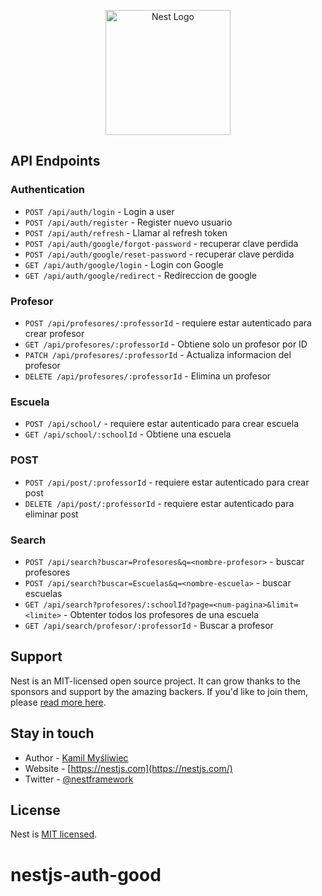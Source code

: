 <p align="center">
  <a href="http://nestjs.com/" target="blank"><img src="https://nestjs.com/img/logo-small.svg" width="200" alt="Nest Logo" /></a>
</p>

## API Endpoints

### Authentication

- `POST /api/auth/login` - Login a user
- `POST /api/auth/register` - Register nuevo usuario
- `POST /api/auth/refresh` - Llamar al refresh token
- `POST /api/auth/google/forgot-password` - recuperar clave perdida
- `POST /api/auth/google/reset-password` - recuperar clave perdida
- `GET /api/auth/google/login` - Login con Google
- `GET /api/auth/google/redirect` - Redireccion de google

### Profesor

- `POST /api/profesores/:professorId` - requiere estar autenticado para crear profesor
- `GET /api/profesores/:professorId` - Obtiene solo un profesor por ID
- `PATCH /api/profesores/:professorId` - Actualiza informacion del profesor
- `DELETE /api/profesores/:professorId` - Elimina un profesor 

### Escuela

- `POST /api/school/` - requiere estar autenticado para crear escuela
- `GET /api/school/:schoolId` - Obtiene una escuela

### POST

- `POST /api/post/:professorId` - requiere estar autenticado para crear post
- `DELETE /api/post/:professorId` - requiere estar autenticado para eliminar post

### Search

- `POST /api/search?buscar=Profesores&q=<nombre-profesor>` - buscar profesores
- `POST /api/search?buscar=Escuelas&q=<nombre-escuela>` - buscar escuelas
- `GET /api/search?profesores/:schoolId?page=<num-pagina>&limit=<limite>` - Obtenter todos los profesores de una escuela
- `GET /api/search/profesor/:professorId` - Buscar a profesor

## Support

Nest is an MIT-licensed open source project. It can grow thanks to the sponsors and support by the amazing backers. If you'd like to join them, please [read more here](https://docs.nestjs.com/support).

## Stay in touch

- Author - [Kamil Myśliwiec](https://kamilmysliwiec.com)
- Website - [https://nestjs.com](https://nestjs.com/)
- Twitter - [@nestframework](https://twitter.com/nestframework)

## License

Nest is [MIT licensed](LICENSE).

# nestjs-auth-good
